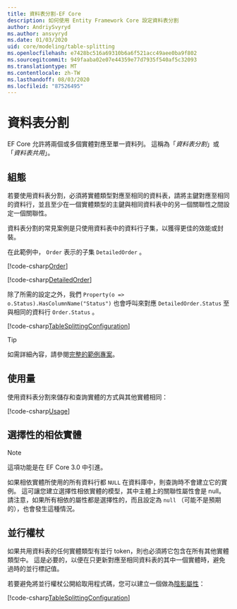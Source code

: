 ```yaml
---
title: 資料表分割-EF Core
description: 如何使用 Entity Framework Core 設定資料表分割
author: AndriySvyryd
ms.author: ansvyryd
ms.date: 01/03/2020
uid: core/modeling/table-splitting
ms.openlocfilehash: e7428bc516a69310b6a6f521acc49aee0ba9f802
ms.sourcegitcommit: 949faaba02e07e44359e77d7935f540af5c32093
ms.translationtype: MT
ms.contentlocale: zh-TW
ms.lasthandoff: 08/03/2020
ms.locfileid: "87526495"
---
```

# <a name="table-splitting"></a>資料表分割

EF Core 允許將兩個或多個實體對應至單一資料列。 這稱為「_資料表分割_」或「_資料表共用_」。

## <a name="configuration"></a>組態

若要使用資料表分割，必須將實體類型對應至相同的資料表，請將主鍵對應至相同的資料行，並且至少在一個實體類型的主鍵與相同資料表中的另一個關聯性之間設定一個關聯性。

資料表分割的常見案例是只使用資料表中的資料行子集，以獲得更佳的效能或封裝。

在此範例中， `Order` 表示的子集 `DetailedOrder` 。

[!code-csharp[Order](../../../samples/core/Modeling/TableSplitting/Order.cs?name=Order)]

[!code-csharp[DetailedOrder](../../../samples/core/Modeling/TableSplitting/DetailedOrder.cs?name=DetailedOrder)]

除了所需的設定之外，我們 `Property(o => o.Status).HasColumnName("Status")` 也會呼叫來對應 `DetailedOrder.Status` 至與相同的資料行 `Order.Status` 。

[!code-csharp[TableSplittingConfiguration](../../../samples/core/Modeling/TableSplitting/TableSplittingContext.cs?name=TableSplitting)]

> [!TIP]
> 如需詳細內容，請參閱[完整的範例專案](https://github.com/dotnet/EntityFramework.Docs/tree/master/samples/core/Modeling/TableSplitting)。

## <a name="usage"></a>使用量

使用資料表分割來儲存和查詢實體的方式與其他實體相同：

[!code-csharp[Usage](../../../samples/core/Modeling/TableSplitting/Program.cs?name=Usage)]

## <a name="optional-dependent-entity"></a>選擇性的相依實體

> [!NOTE]
> 這項功能是在 EF Core 3.0 中引進。

如果相依實體所使用的所有資料行都 `NULL` 在資料庫中，則查詢時不會建立它的實例。 這可讓您建立選擇性相依實體的模型，其中主體上的關聯性屬性會是 null。 請注意，如果所有相依的屬性都是選擇性的，而且設定為 `null` （可能不是預期的），也會發生這種情況。

## <a name="concurrency-tokens"></a>並行權杖

如果共用資料表的任何實體類型有並行 token，則也必須將它包含在所有其他實體類型中。 這是必要的，以便在只更新對應至相同資料表的其中一個實體時，避免過時的並行標記值。

若要避免將並行權杖公開給取用程式碼，您可以建立一個做為[陰影屬性](xref:core/modeling/shadow-properties)：

[!code-csharp[TableSplittingConfiguration](../../../samples/core/Modeling/TableSplitting/TableSplittingContext.cs?name=ConcurrencyToken&highlight=2)]
